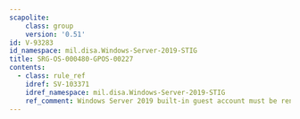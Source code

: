 ```yaml
---
scapolite:
    class: group
    version: '0.51'
id: V-93283
id_namespace: mil.disa.Windows-Server-2019-STIG
title: SRG-OS-000480-GPOS-00227
contents:
  - class: rule_ref
    idref: SV-103371
    idref_namespace: mil.disa.Windows-Server-2019-STIG
    ref_comment: Windows Server 2019 built-in guest account must be renamed.
---
```


